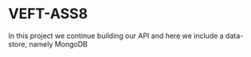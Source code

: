# VEFT-ASS8
In this project we continue building our API and here we include a data-store, namely MongoDB
